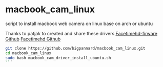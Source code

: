 # macbook_cam_linux
script to install macbook web camera on linux base on arch or ubuntu

Thanks to patjak to created and share these drivers
[Facetimehd-firware Github](https://github.com/patjak/facetimehd-firmware)
[Facetimehd Github](https://github.com/patjak/facetimehd)

```bash
git clone https://github.com/bigpannard/macbook_cam_linux.git
cd macbook_cam_linux
sudo bash macbook_cam_driver_install_ubuntu.sh
``´